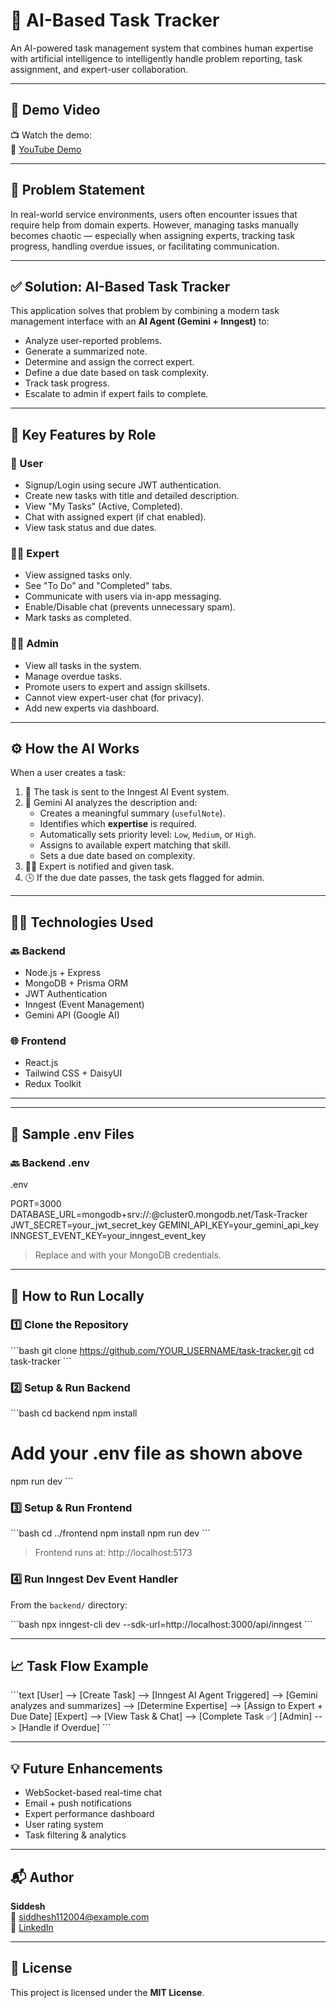# 🤖 AI-Based Task Tracker

An AI-powered task management system that combines human expertise with artificial intelligence to intelligently handle problem reporting, task assignment, and expert-user collaboration.

---

## 🎥 Demo Video

📺 Watch the demo:  
🔗 [YouTube Demo](https://youtu.be/rZ0g89Ha2sM?si=I-MP4ZdGclmLgvlM)

---

## 📌 Problem Statement

In real-world service environments, users often encounter issues that require help from domain experts. However, managing tasks manually becomes chaotic — especially when assigning experts, tracking task progress, handling overdue issues, or facilitating communication.

---

## ✅ Solution: AI-Based Task Tracker

This application solves that problem by combining a modern task management interface with an **AI Agent (Gemini + Inngest)** to:

- Analyze user-reported problems.
- Generate a summarized note.
- Determine and assign the correct expert.
- Define a due date based on task complexity.
- Track task progress.
- Escalate to admin if expert fails to complete.

---

## 📂 Key Features by Role

### 👤 User
- Signup/Login using secure JWT authentication.
- Create new tasks with title and detailed description.
- View "My Tasks" (Active, Completed).
- Chat with assigned expert (if chat enabled).
- View task status and due dates.

### 🧑‍🔧 Expert
- View assigned tasks only.
- See "To Do" and "Completed" tabs.
- Communicate with users via in-app messaging.
- Enable/Disable chat (prevents unnecessary spam).
- Mark tasks as completed.

### 🧑‍💼 Admin
- View all tasks in the system.
- Manage overdue tasks.
- Promote users to expert and assign skillsets.
- Cannot view expert-user chat (for privacy).
- Add new experts via dashboard.

---

## ⚙️ How the AI Works

When a user creates a task:

1. 🔁 The task is sent to the Inngest AI Event system.
2. 🧠 Gemini AI analyzes the description and:
   - Creates a meaningful summary (`usefulNote`).
   - Identifies which **expertise** is required.
   - Automatically sets priority level: `Low`, `Medium`, or `High`.
   - Assigns to available expert matching that skill.
   - Sets a due date based on complexity.
3. 👨‍🔧 Expert is notified and given task.
4. 🕓 If the due date passes, the task gets flagged for admin.

---

## 🧑‍💻 Technologies Used

### 🔙 Backend
- Node.js + Express
- MongoDB + Prisma ORM
- JWT Authentication
- Inngest (Event Management)
- Gemini API (Google AI)

### 🌐 Frontend
- React.js
- Tailwind CSS + DaisyUI
- Redux Toolkit

---

---

## 🧪 Sample .env Files

### 🔙 Backend .env
.env

PORT=3000
DATABASE_URL=mongodb+srv://<username>:<password>@cluster0.mongodb.net/Task-Tracker
JWT_SECRET=your_jwt_secret_key
GEMINI_API_KEY=your_gemini_api_key
INNGEST_EVENT_KEY=your_inngest_event_key


> Replace <username> and <password> with your MongoDB credentials.

---

## 🚀 How to Run Locally

### 1️⃣ Clone the Repository

\`\`\`bash
git clone https://github.com/YOUR_USERNAME/task-tracker.git
cd task-tracker
\`\`\`

### 2️⃣ Setup & Run Backend

\`\`\`bash
cd backend
npm install
# Add your .env file as shown above
npm run dev
\`\`\`

### 3️⃣ Setup & Run Frontend

\`\`\`bash
cd ../frontend
npm install
npm run dev
\`\`\`

> Frontend runs at: http://localhost:5173

### 4️⃣ Run Inngest Dev Event Handler

From the `backend/` directory:

\`\`\`bash
npx inngest-cli dev --sdk-url=http://localhost:3000/api/inngest
\`\`\`

---

## 📈 Task Flow Example

\`\`\`text
[User] --> [Create Task]
         --> [Inngest AI Agent Triggered]
                  --> [Gemini analyzes and summarizes]
                  --> [Determine Expertise]
                  --> [Assign to Expert + Due Date]
[Expert] --> [View Task & Chat] --> [Complete Task ✅]
[Admin] --> [Handle if Overdue]
\`\`\`

---

## 💡 Future Enhancements

- WebSocket-based real-time chat  
- Email + push notifications  
- Expert performance dashboard  
- User rating system  
- Task filtering & analytics  

---

## 📬 Author

**Siddesh**  
📧 siddhesh112004@example.com  
🔗 [LinkedIn](https://www.linkedin.com/in/siddesh-dhanlobhe-4594b028b/)

---

## 📝 License

This project is licensed under the **MIT License**.